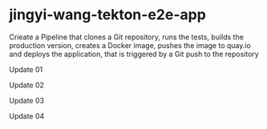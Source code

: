 # jingyi-wang-tekton-e2e-app
Crieate a Pipeline that clones a Git repository, runs the tests, builds the production version, creates a Docker image, pushes the image to quay.io and deploys the application, that is triggered by a Git push to the repository

Update 01

Update 02

Update 03

Update 04
